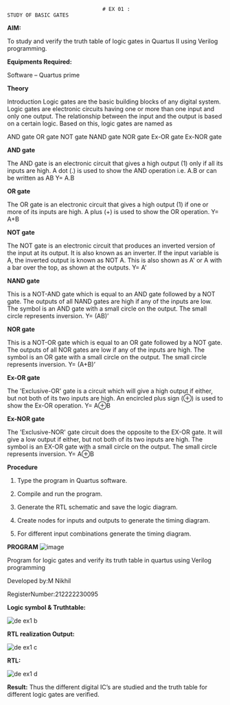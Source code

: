                                    # EX 01 :                            STUDY OF BASIC GATES

**AIM:** 

 To study and verify the truth table of logic gates in Quartus II using Verilog programming.

**Equipments Required:**

 Software – Quartus prime 

**Theory**

Introduction Logic gates are the basic building blocks of any digital system. Logic gates are electronic circuits having one or more than one input and only one output. The relationship between the input and the output is based on a certain logic. Based on this, logic gates are named as

AND gate OR gate NOT gate NAND gate NOR gate Ex-OR gate Ex-NOR gate

**AND gate**

The AND gate is an electronic circuit that gives a high output (1) only if all its inputs are high. A dot (.) is used to show the AND operation i.e. A.B or can be written as AB
Y= A.B

**OR gate** 

The OR gate is an electronic circuit that gives a high output (1) if one or more of its inputs are high. A plus (+) is used to show the OR operation.
Y= A+B

**NOT gate**

The NOT gate is an electronic circuit that produces an inverted version of the input at its output. It is also known as an inverter. If the input variable is A, the inverted output is known as NOT A. This is also shown as A' or A with a bar over the top, as shown at the outputs.
Y= A'

**NAND gate**

This is a NOT-AND gate which is equal to an AND gate followed by a NOT gate. The outputs of all NAND gates are high if any of the inputs are low. The symbol is an AND gate with a small circle on the output. The small circle represents inversion.
Y= (AB)’

**NOR gate**

This is a NOT-OR gate which is equal to an OR gate followed by a NOT gate. The outputs of all NOR gates are low if any of the inputs are high. The symbol is an OR gate with a small circle on the output. The small circle represents inversion.
Y= (A+B)’

**Ex-OR gate**

The 'Exclusive-OR' gate is a circuit which will give a high output if either, but not both of its two inputs are high. An encircled plus sign (⊕) is used to show the Ex-OR operation.
Y= A⊕B

**Ex-NOR gate**

The 'Exclusive-NOR' gate circuit does the opposite to the EX-OR gate. It will give a low output if either, but not both of its two inputs are high. The symbol is an EX-OR gate with a small circle on the output. The small circle represents inversion.
Y= A⊕B

**Procedure** 

1.	Type the program in Quartus software.

2.	Compile and run the program.

3.	Generate the RTL schematic and save the logic diagram.

4.	Create nodes for inputs and outputs to generate the timing diagram.

5.	For different input combinations generate the timing diagram.


**PROGRAM**
![image](https://github.com/M-Nikhil20/study-of-basic-gates/assets/118707852/210e1916-526e-46a3-b126-ba0e41b970f0)


Program for logic gates and verify its truth table in quartus using Verilog programming

 Developed by:M Nikhil
 
 RegisterNumber:212222230095 
 
**Logic symbol & Truthtable:**

![de ex1 b](https://github.com/M-Nikhil20/study-of-basic-gates/assets/118707852/fccf6afd-fd3d-4273-a043-23f79c95a968)

**RTL realization Output:** 

![de ex1 c](https://github.com/M-Nikhil20/study-of-basic-gates/assets/118707852/deeab34e-eaf0-4b7e-b949-b0db170f4bf0)

**RTL:**

![de ex1 d](https://github.com/M-Nikhil20/study-of-basic-gates/assets/118707852/46c745fe-40fb-4ef4-a117-d3541a7e6d7a)

**Result:**
 Thus the different digital IC’s are studied and the truth table for different logic gates are verified.

